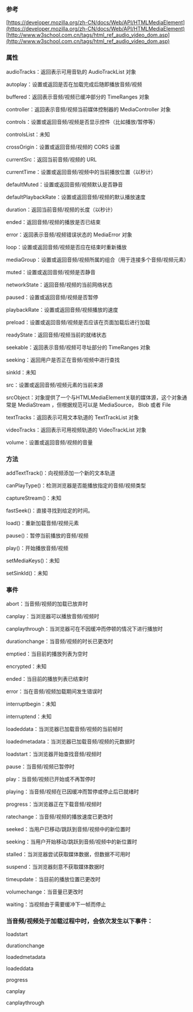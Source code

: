 ### 参考
[https://developer.mozilla.org/zh-CN/docs/Web/API/HTMLMediaElement](https://developer.mozilla.org/zh-CN/docs/Web/API/HTMLMediaElement)
[http://www.w3school.com.cn/tags/html_ref_audio_video_dom.asp](http://www.w3school.com.cn/tags/html_ref_audio_video_dom.asp)

### 属性
audioTracks：返回表示可用音轨的 AudioTrackList 对象

autoplay：设置或返回是否在加载完成后随即播放音频/视频

buffered：返回表示音频/视频已缓冲部分的 TimeRanges 对象

controller：返回表示音频/视频当前媒体控制器的 MediaController 对象

controls：设置或返回音频/视频是否显示控件（比如播放/暂停等）

controlsList：未知

crossOrigin：设置或返回音频/视频的 CORS 设置

currentSrc：返回当前音频/视频的 URL

currentTime：设置或返回音频/视频中的当前播放位置（以秒计）

defaultMuted：设置或返回音频/视频默认是否静音

defaultPlaybackRate：设置或返回音频/视频的默认播放速度

duration：返回当前音频/视频的长度（以秒计）

ended：返回音频/视频的播放是否已结束

error：返回表示音频/视频错误状态的 MediaError 对象

loop：设置或返回音频/视频是否应在结束时重新播放

mediaGroup：设置或返回音频/视频所属的组合（用于连接多个音频/视频元素）

muted：设置或返回音频/视频是否静音

networkState：返回音频/视频的当前网络状态

paused：设置或返回音频/视频是否暂停

playbackRate：设置或返回音频/视频播放的速度

preload：设置或返回音频/视频是否应该在页面加载后进行加载

readyState：返回音频/视频当前的就绪状态

seekable：返回表示音频/视频可寻址部分的 TimeRanges 对象

seeking：返回用户是否正在音频/视频中进行查找

sinkId：未知

src：设置或返回音频/视频元素的当前来源

srcObject：对象提供了一个与HTMLMediaElement关联的媒体源，这个对象通常是 MediaStream ，但根据规范可以是 MediaSource， Blob 或者 File

textTracks：返回表示可用文本轨道的 TextTrackList 对象

videoTracks：返回表示可用视频轨道的 VideoTrackList 对象

volume：设置或返回音频/视频的音量

### 方法
addTextTrack()：向视频添加一个新的文本轨道

canPlayType()：检测浏览器是否能播放指定的音频/视频类型        

captureStream()：未知

fastSeek()：直接寻找到给定的时间。

load()：重新加载音频/视频元素

pause()：暂停当前播放的音频/视频

play()：开始播放音频/视频

setMediaKeys()：未知

setSinkId()：未知

### 事件
abort：当音频/视频的加载已放弃时

canplay：当浏览器可以播放音频/视频时

canplaythrough：当浏览器可在不因缓冲而停顿的情况下进行播放时

durationchange：当音频/视频的时长已更改时

emptied：当目前的播放列表为空时

encrypted：未知

ended：当目前的播放列表已结束时

error：当在音频/视频加载期间发生错误时

interruptbegin：未知

interruptend：未知

loadeddata：当浏览器已加载音频/视频的当前帧时

loadedmetadata：当浏览器已加载音频/视频的元数据时

loadstart：当浏览器开始查找音频/视频时

pause：当音频/视频已暂停时

play：当音频/视频已开始或不再暂停时

playing：当音频/视频在已因缓冲而暂停或停止后已就绪时

progress：当浏览器正在下载音频/视频时

ratechange：当音频/视频的播放速度已更改时

seeked：当用户已移动/跳跃到音频/视频中的新位置时

seeking：当用户开始移动/跳跃到音频/视频中的新位置时

stalled：当浏览器尝试获取媒体数据，但数据不可用时

suspend：当浏览器刻意不获取媒体数据时

timeupdate：当目前的播放位置已更改时

volumechange：当音量已更改时

waiting：当视频由于需要缓冲下一帧而停止

### 当音频/视频处于加载过程中时，会依次发生以下事件：
loadstart

durationchange

loadedmetadata

loadeddata

progress

canplay

canplaythrough